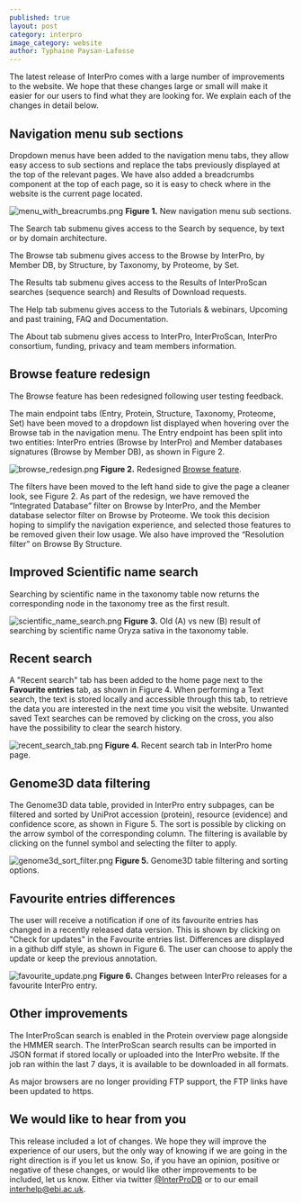 ```yaml
---
published: true
layout: post
category: interpro
image_category: website
author: Typhaine Paysan-Lafosse
---
```

The latest release of InterPro comes with a large number of improvements to the website. We hope that these changes large or small will make it easier for our users to find what they are looking for. We explain each of the changes in detail below.

## Navigation menu sub sections

Dropdown menus have been added to the navigation menu tabs, they allow easy access to sub sections and replace the tabs previously displayed at the top of the relevant pages. We have also added a breadcrumbs component at the top of each page, so it is easy to check where in the website is the current page located.

![menu_with_breacrumbs.png]({{site.baseurl}}/assets/media/images/posts/menu_with_breacrumbs.png)
**Figure 1.** New navigation menu sub sections.

The Search tab submenu gives access to the Search by sequence, by text or by domain architecture.

The Browse tab submenu gives access to the Browse by InterPro, by Member DB, by Structure, by Taxonomy, by Proteome, by Set.

The Results tab submenu gives access to the Results of InterProScan searches (sequence search) and Results of Download requests.

The Help tab submenu gives access to the Tutorials & webinars, Upcoming and past training, FAQ and Documentation.

The About tab submenu gives access to InterPro, InterProScan, InterPro consortium, funding, privacy and team members information.

## Browse feature redesign
The Browse feature has been redesigned following user testing feedback.

The main endpoint tabs (Entry, Protein, Structure, Taxonomy, Proteome, Set) have been moved to a dropdown list displayed when hovering over the Browse tab in the navigation menu. The Entry endpoint has been split into two entities: InterPro entries (Browse by InterPro) and Member databases signatures (Browse by Member DB), as shown in Figure 2.

![browse_redesign.png]({{site.baseurl}}/assets/media/images/posts/browse_redesign.png)
**Figure 2.** Redesigned [Browse feature](https://www.ebi.ac.uk/interpro/entry/InterPro/#table).

The filters have been moved to the left hand side to give the page a cleaner look, see Figure 2.
As part of the redesign, we have removed the “Integrated Database” filter on Browse by InterPro, and the Member database selector filter on Browse by Proteome. We took this decision hoping to simplify the navigation experience, and selected those features to be removed given their low usage. We also have improved the “Resolution filter” on Browse By Structure.

## Improved Scientific name search
Searching by scientific name in the taxonomy table now returns the corresponding node in the taxonomy tree as the first result.

![scientific_name_search.png]({{site.baseurl}}/assets/media/images/posts/scientific_name_search.png)
**Figure 3.** Old (A) vs new (B) result of searching by scientific name Oryza sativa in the taxonomy table.

## Recent search
A "Recent search" tab has been added to the home page next to the **Favourite entries** tab, as shown in Figure 4. When performing a Text search, the text is stored locally and accessible through this tab, to retrieve the data you are interested in the next time you visit the website. Unwanted saved Text searches can be removed by clicking on the cross, you also have the possibility to clear the search history.

![recent_search_tab.png]({{site.baseurl}}/assets/media/images/posts/recent_search_tab.png)
**Figure 4.** Recent search tab in InterPro home page.

## Genome3D data filtering
The Genome3D data table, provided in InterPro entry subpages, can be filtered and sorted by UniProt accession (protein), resource (evidence) and confidence score, as shown in Figure 5. The sort is possible by clicking on the arrow symbol of the corresponding column. The filtering is available by clicking on the funnel symbol and selecting the filter to apply.

![genome3d_sort_filter.png]({{site.baseurl}}/assets/media/images/posts/genome3d_sort_filter.png)
**Figure 5.** Genome3D table filtering and sorting options.

## Favourite entries differences
The user will receive a notification if one of its favourite entries has changed in a recently released data version. This is shown by clicking on "Check for updates" in the Favourite entries list. Differences are displayed in a github diff style, as shown in Figure 6. The user can choose to apply the update or keep the previous annotation.

![favourite_update.png]({{site.baseurl}}/assets/media/images/posts/favourite_update.png)
**Figure 6.** Changes between InterPro releases for a favourite InterPro entry.

## Other improvements
The InterProScan search is enabled in the Protein overview page alongside the HMMER search.
The InterProScan search results can be imported in JSON format if stored locally or uploaded into the InterPro website. If the job ran within the last 7 days, it is available to be downloaded in all formats.

As major browsers are no longer providing FTP support, the FTP links have been updated to https.

## We would like to hear from you
This release included a lot of changes. We hope they will improve the experience of our users, but the only way of knowing if we are going in the right direction is if you let us know. So, if you have an opinion, positive or negative of these changes, or would like other improvements to be included, let us know. Either via twitter [@InterProDB](https://twitter.com/InterProDB) or to our email interhelp@ebi.ac.uk.
